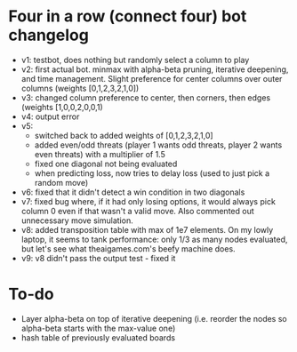# Four in a row (connect four) bot changelog

- v1: testbot, does nothing but randomly select a column to play
- v2:  first actual bot. minmax with alpha-beta pruning, iterative deepening, and time management. Slight preference for center columns over outer columns (weights [0,1,2,3,2,1,0])
- v3: changed column preference to center, then corners, then edges (weights [1,0,0,2,0,0,1)
- v4: output error
- v5:
    - switched back to added weights of [0,1,2,3,2,1,0]
    - added even/odd threats (player 1 wants odd threats, player 2 wants even threats) with a multiplier of 1.5
    - fixed one diagonal not being evaluated
    - when predicting loss, now tries to delay loss (used to just pick a random move)
- v6: fixed that it didn't detect a win condition in two diagonals
- v7: fixed bug where, if it had only losing options, it would always pick column 0 even if that wasn't a valid move. Also commented out unnecessary move simulation.
- v8: added transposition table with max of 1e7 elements. On my lowly laptop, it seems to tank performance: only 1/3 as many nodes evaluated, but let's see what theaigames.com's beefy machine does.
- v9: v8 didn't pass the output test - fixed it

# To-do

- Layer alpha-beta on top of iterative deepening (i.e. reorder the nodes so alpha-beta starts with the max-value one)
- hash table of previously evaluated boards